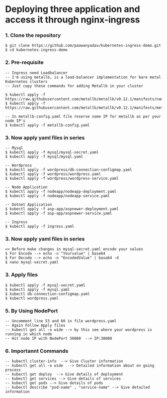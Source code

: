 # Deploying three application and access it through nginx-ingress

### 1. Clone the repository
    $ git clone https://github.com/paawanyadav/kubernetes-ingress-demo.git
    $ cd kubernetes-ingress-demo
    
### 2. Pre-requisite
    -- Ingress need Loadbalancer 
    -- I'm using metallb, is a load-balancer implementation for bare metal Kubernetes clusters
    -- Just copy these commands for adding Metallb in your cluster
    
    $ kubectl apply -f https://raw.githubusercontent.com/metallb/metallb/v0.12.1/manifests/namespace.yaml
    $ kubectl apply -f https://raw.githubusercontent.com/metallb/metallb/v0.12.1/manifests/metallb.yaml
    
    -- In metallb-config.yaml file reserve some IP for metallb as per your node IP's
    $ kubectl apply -f metallb-config.yaml

### 3. Now apply yaml files in series
    -- Mysql 
    $ kubectl apply -f mysql/mysql-secret.yaml
    $ kubectl apply -f mysql/mysql.yaml
    
    -- Wordpress
    $ kubectl apply -f wordpress/db-connection-configmap.yaml
    $ kubectl apply -f wordpress/wordpress.yaml
    $ kubectl apply -f wordpress/wordpress-service.yaml
    
    -- Node Application
    $ kubectl apply -f nodeapp/nodeapp-deployment.yaml
    $ kubectl apply -f nodeapp/nodeapp-service.yaml
    
    -- Dotnet Application
    $ kubectl apply -f asp-app/aspnewer-deployment.yaml
    $ kubectl apply -f asp-app/aspnewer-service.yaml
    
    -- Ingress
    $ kubectl apply -f ingress.yaml
    
    
    
    
### 3. Now apply yaml files in series  
    => Before make changes in mysql-secret.yaml encode your values
    $ For Encode --> echo -n "Yourvalue" | base64
    $ For Decode --> echo -n "EncodedValue" | base64 -d
    $ nano mysql-secret.yaml

### 3. Apply files 
    $ kubectl apply -f mysql-secret.yaml
    $ kubectl apply -f mysql.yaml
    $ kubectl db-connection-configmap.yaml
    $ kubectl wordpress.yaml

### 5. By Using NodePort
    -- Uncomment line 53 and 60 in file wordpress.yaml
    -- Again Follow Apply files 
    -- kubectl get all -o wide --> by this see where your wordpress is running in which node 
    -- Hit node IP with NodePort 30080  --> IP:30080

### 6. Importannt Commands
    -- kubectl cluster-info  --> Give Cluster information
    -- kubectl get all -o wide  --> Detailed information about on going process
    -- kubectl get deploy  --> Give details of deployment
    -- kubectl get services --> Give details of services
    -- kubectl get pods --> Give details of pods
    -- kubectl describe "pod-name" , "service-name" --> Give detailed information
